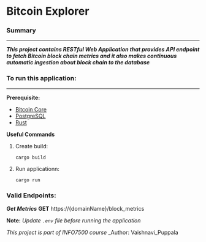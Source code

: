 # Bitcoin Explorer

### Summary
------------------------------------------------------------------------
**_This project contains RESTful Web Application that provides API endpoint to fetch Bitcoin block chain metrics and it also makes continuous automatic ingestion about block chain to the database_**

### To run this application:
------------------------------------------------------------------------

**Prerequisite:**

- [Bitcoin Core](https://bitcoin.org/en/download)
- [PostgreSQL](https://www.postgresql.org/download/)
- [Rust](https://www.rust-lang.org/)


**Useful Commands**

1. Create build:
    ```
    cargo build
    ```

2. Run applicationn:
    ```
    cargo run
    ```


### Valid Endpoints:

**_Get Metrics_**
**GET** https://{domainName}/block_metrics


**Note:** _Update `.env` file before running the application_

_This project is part of INFO7500 course_
_Author: Vaishnavi_Puppala